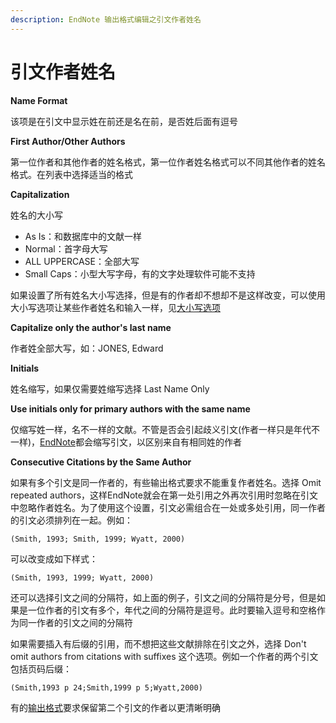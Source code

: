 ```yaml
---
description: EndNote 输出格式编辑之引文作者姓名
---
```


# 引文作者姓名

**Name Format**

该项是在引文中显示姓在前还是名在前，是否姓后面有逗号

**First Author/Other Authors**

第一位作者和其他作者的姓名格式，第一位作者姓名格式可以不同其他作者的姓名格式。在列表中选择适当的格式

**Capitalization**

姓名的大小写

* As Is：和数据库中的文献一样
* Normal：首字母大写
* ALL UPPERCASE：全部大写
* Small Caps：小型大写字母，有的文字处理软件可能不支持

如果设置了所有姓名大小写选择，但是有的作者却不想却不是这样改变，可以使用大小写选项让某些作者姓名和输入一样，见[大小写选项](../18Prefs/Change_Case.htm)

**Capitalize only the author's last name**

作者姓全部大写，如：JONES, Edward

**Initials**

姓名缩写，如果仅需要姓缩写选择 Last Name Only

**Use initials only for primary authors with the same name**

仅缩写姓一样，名不一样的文献。不管是否会引起歧义引文\(作者一样只是年代不一样\)，[EndNote](http://www.howsci.com/tag/endnote/)都会缩写引文，以区别来自有相同姓的作者

**Consecutive Citations by the Same Author**

如果有多个引文是同一作者的，有些输出格式要求不能重复作者姓名。选择 Omit repeated authors，这样EndNote就会在第一处引用之外再次引用时忽略在引文中忽略作者姓名。为了使用这个设置，引文必需组合在一处或多处引用，同一作者的引文必须排列在一起。例如：

`(Smith, 1993; Smith, 1999; Wyatt, 2000)`

可以改变成如下样式：

`(Smith, 1993, 1999; Wyatt, 2000)`

还可以选择引文之间的分隔符，如上面的例子，引文之间的分隔符是分号，但是如果是一位作者的引文有多个，年代之间的分隔符是逗号。此时要输入逗号和空格作为同一作者的引文之间的分隔符

如果需要插入有后缀的引用，而不想把这些文献排除在引文之外，选择 Don't omit authors from citations with suffixes 这个选项。例如一个作者的两个引文包括页码后缀：

`(Smith,1993 p 24;Smith,1999 p 5;Wyatt,2000)`

有的[输出格式](http://www.howsci.com/tag/output-styles/)要求保留第二个引文的作者以更清晰明确

